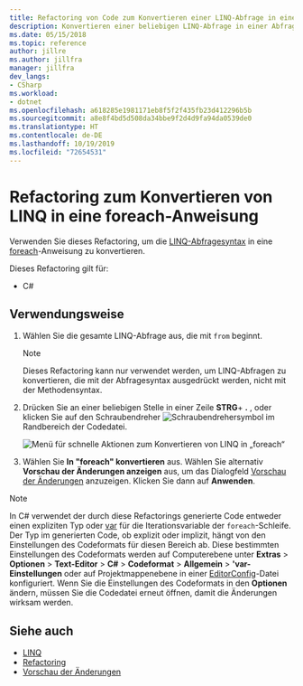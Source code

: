 ```yaml
---
title: Refactoring von Code zum Konvertieren einer LINQ-Abfrage in eine foreach-Anweisung
description: Konvertieren einer beliebigen LINQ-Abfrage in einer Abfragesyntax in eine foreach-Anweisung
ms.date: 05/15/2018
ms.topic: reference
author: jillre
ms.author: jillfra
manager: jillfra
dev_langs:
- CSharp
ms.workload:
- dotnet
ms.openlocfilehash: a618285e1981171eb8f5f2f435fb23d412296b5b
ms.sourcegitcommit: a8e8f4bd5d508da34bbe9f2d4d9fa94da0539de0
ms.translationtype: HT
ms.contentlocale: de-DE
ms.lasthandoff: 10/19/2019
ms.locfileid: "72654531"
---
```

# <a name="refactoring-to-convert-linq-to-a-foreach-statement"></a>Refactoring zum Konvertieren von LINQ in eine foreach-Anweisung

Verwenden Sie dieses Refactoring, um die [LINQ-Abfragesyntax](/dotnet/csharp/programming-guide/concepts/linq/query-syntax-and-method-syntax-in-linq) in eine [foreach](/dotnet/csharp/language-reference/keywords/foreach-in)-Anweisung zu konvertieren.

Dieses Refactoring gilt für:

- C#

## <a name="how-to-use-it"></a>Verwendungsweise

1. Wählen Sie die gesamte LINQ-Abfrage aus, die mit `from` beginnt.

   > [!NOTE]
   > Dieses Refactoring kann nur verwendet werden, um LINQ-Abfragen zu konvertieren, die mit der Abfragesyntax ausgedrückt werden, nicht mit der Methodensyntax.

1. Drücken Sie an einer beliebigen Stelle in einer Zeile **STRG**+ **.** , oder klicken Sie auf den Schraubendreher ![Schraubendrehersymbol](../media/screwdriver-icon.png) im Randbereich der Codedatei.

   ![Menü für schnelle Aktionen zum Konvertieren von LINQ in „foreach“](media/convert-linq-to-foreach.png)

1. Wählen Sie **In "foreach" konvertieren** aus. Wählen Sie alternativ **Vorschau der Änderungen anzeigen** aus, um das Dialogfeld [Vorschau der Änderungen](../../ide/preview-changes.md) anzuzeigen. Klicken Sie dann auf **Anwenden**.

> [!NOTE]
> In C# verwendet der durch diese Refactorings generierte Code entweder einen expliziten Typ oder [var](/dotnet/csharp/language-reference/keywords/var) für die Iterationsvariable der `foreach`-Schleife. Der Typ im generierten Code, ob explizit oder implizit, hängt von den Einstellungen des Codeformats für diesen Bereich ab. Diese bestimmten Einstellungen des Codeformats werden auf Computerebene unter **Extras** > **Optionen** > **Text-Editor** > **C#**  > **Codeformat** > **Allgemein** >  **\'var-Einstellungen** oder auf Projektmappenebene in einer [EditorConfig](../../ide/editorconfig-language-conventions.md#implicit-and-explicit-types)-Datei konfiguriert. Wenn Sie die Einstellungen des Codeformats in den **Optionen** ändern, müssen Sie die Codedatei erneut öffnen, damit die Änderungen wirksam werden.

## <a name="see-also"></a>Siehe auch

- [LINQ](/dotnet/standard/using-linq)
- [Refactoring](../refactoring-in-visual-studio.md)
- [Vorschau der Änderungen](../../ide/preview-changes.md)